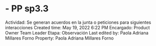 # - PP sp3.3

Actividad: Se generan acuerdos en la junta o peticiones para siguientes interacciones
Created time: May 19, 2022 6:22 PM
Encargado: Product Owner
Team Leader
Etapa: Observación
Last edited by: Paola Adriana Millares Forno
Property: Paola Adriana Millares Forno